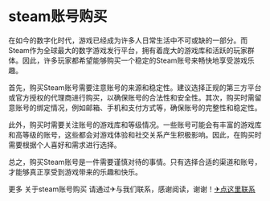 # steam账号购买

在如今的数字化时代，游戏已经成为许多人日常生活中不可或缺的一部分。而Steam作为全球最大的数字游戏发行平台，拥有着庞大的游戏库和活跃的玩家群体。因此，许多玩家都希望能够购买一个稳定的Steam账号来畅快地享受游戏乐趣。

首先，购买Steam账号需要注意账号的来源和稳定性。建议选择正规的第三方平台或官方授权的代理商进行购买，以确保账号的合法性和安全性。其次，购买时需留意账号的绑定情况，例如邮箱、手机和支付方式等，确保账号的完整性和稳定性。

此外，购买时需要关注账号的游戏库和等级情况。一些账号可能会有丰富的游戏库和高等级的账号，这些都会对游戏体验和社交关系产生积极影响。因此，在购买时需要根据个人喜好和需求进行选择。

总之，购买Steam账号是一件需要谨慎对待的事情。只有选择合适的渠道和账号，才能够真正享受到游戏带来的乐趣和快乐。

更多 关于steam账号购买 请通过✈与我们联系，感谢阅读，谢谢！[✈点这里联系](https://www.k02.cc)